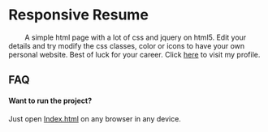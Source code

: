 # Responsive Resume

&emsp;&emsp; A simple html page with a lot of css and jquery on html5. Edit your details and try modify the css classes, color or icons to have your own personal website. Best of luck for your career. Click [here](https://rithikbanerjee.github.io/profile) to visit my profile. <br /> 

## FAQ

#### Want to run the project?
Just open [Index.html](/Index.html) on any browser in any device.


